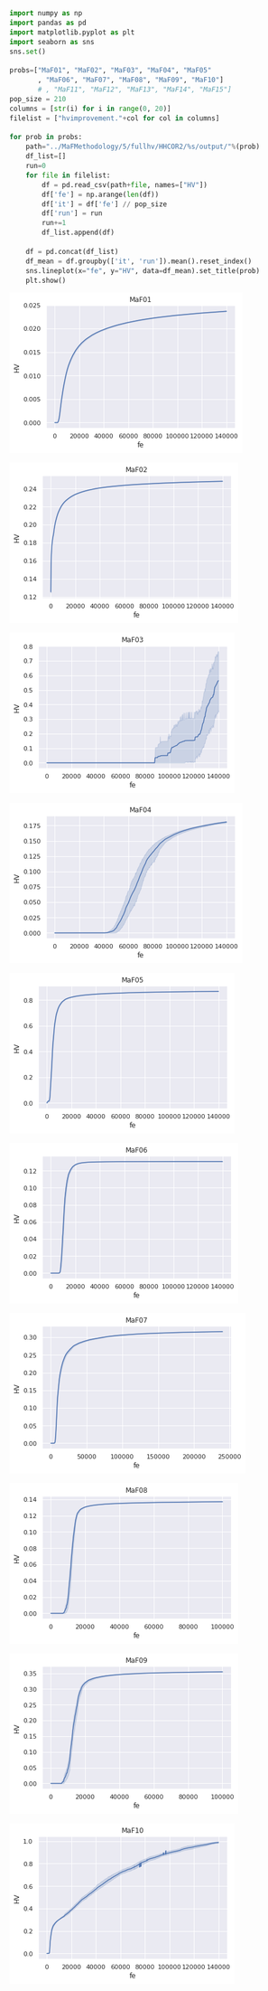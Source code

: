

```python
import numpy as np
import pandas as pd
import matplotlib.pyplot as plt
import seaborn as sns
sns.set()

probs=["MaF01", "MaF02", "MaF03", "MaF04", "MaF05" 
       , "MaF06", "MaF07", "MaF08", "MaF09", "MaF10"]
       # , "MaF11", "MaF12", "MaF13", "MaF14", "MaF15"]
pop_size = 210
columns = [str(i) for i in range(0, 20)]
filelist = ["hvimprovement."+col for col in columns]

for prob in probs:
    path="../MaFMethodology/5/fullhv/HHCOR2/%s/output/"%(prob)
    df_list=[]
    run=0
    for file in filelist:
        df = pd.read_csv(path+file, names=["HV"])
        df['fe'] = np.arange(len(df))
        df['it'] = df['fe'] // pop_size
        df['run'] = run
        run+=1
        df_list.append(df)

    df = pd.concat(df_list)
    df_mean = df.groupby(['it', 'run']).mean().reset_index()
    sns.lineplot(x="fe", y="HV", data=df_mean).set_title(prob)
    plt.show()


```


![png](output_0_0.png)



![png](output_0_1.png)



![png](output_0_2.png)



![png](output_0_3.png)



![png](output_0_4.png)



![png](output_0_5.png)



![png](output_0_6.png)



![png](output_0_7.png)



![png](output_0_8.png)



![png](output_0_9.png)

